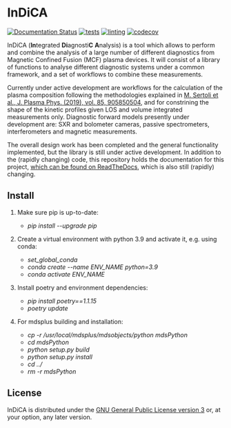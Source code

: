 # InDiCA

[![Documentation
Status](https://readthedocs.org/projects/indica-ukaea/badge/?version=latest)](https://indica-ukaea.readthedocs.io/en/latest/?badge=latest)
[![tests](https://github.com/ukaea/Indica/workflows/tests/badge.svg)](https://github.com/ukaea/Indica/actions?query=workflow%3Atests)
[![linting](https://github.com/ukaea/Indica/workflows/linting/badge.svg)](https://github.com/ukaea/Indica/actions?query=workflow%3Alinting)
[![codecov](https://codecov.io/gh/ukaea/Indica/branch/master/graph/badge.svg?token=6VJ5J4JRA2)](https://codecov.io/gh/ukaea/Indica)

InDiCA (**In**tegrated **Di**agnosti**C** **A**nalysis) is a tool which allows to perform and combine the analysis of a large number of different diagnostics from Magnetic Confined Fusion (MCF) plasma devices. It will consist of a library of functions to analyse different diagnostic systems under a common framework, and a set of workflows to combine these measurements.  <!--- Test for pre-commit -->

Currently under active development are workflows for the calculation of the plasma composition following the methodologies explained in [M. Sertoli et al., J. Plasma Phys. (2019), vol. 85, 905850504](https://doi.org/10.1017/S0022377819000618), and for constrining the shape of the kinetic profiles given LOS and volume integrated measurements only. Diagnostic forward models presently under development are: SXR and bolometer cameras, passive spectrometers, interferometers and magnetic measurements.

The overall design work has been completed and the general functionality implemented, but the library is still under active development. In  addition to the (rapidly changing) code, this repository holds the documentation for this project, [which can be found on
ReadTheDocs](https://indica-ukaea.readthedocs.io/en/latest/), which is also still (rapidly) changing.

## Install
1. Make sure pip is up-to-date:
    - *pip install --upgrade pip*

2. Create a virtual environment with python 3.9 and activate it, e.g. using conda:
   - *set_global_conda*
   - *conda create --name ENV_NAME python=3.9*
   - *conda activate ENV_NAME*

3. Install poetry and environment dependencies:
    - *pip install poetry==1.1.15*
    - *poetry update*

4. For mdsplus building and installation:
   - *cp -r /usr/local/mdsplus/mdsobjects/python mdsPython*
   - *cd mdsPython*
   - *python setup.py build*
   - *python setup.py install*
   - *cd ../*
   - *rm -r mdsPython*



## License

InDiCA is distributed under the [GNU General Public License version
3](LICENSE.md) or, at your option, any later version.
